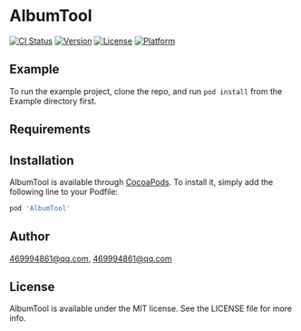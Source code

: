 # AlbumTool

[![CI Status](https://img.shields.io/travis/469994861@qq.com/AlbumTool.svg?style=flat)](https://travis-ci.org/469994861@qq.com/AlbumTool)
[![Version](https://img.shields.io/cocoapods/v/AlbumTool.svg?style=flat)](https://cocoapods.org/pods/AlbumTool)
[![License](https://img.shields.io/cocoapods/l/AlbumTool.svg?style=flat)](https://cocoapods.org/pods/AlbumTool)
[![Platform](https://img.shields.io/cocoapods/p/AlbumTool.svg?style=flat)](https://cocoapods.org/pods/AlbumTool)

## Example

To run the example project, clone the repo, and run `pod install` from the Example directory first.

## Requirements

## Installation

AlbumTool is available through [CocoaPods](https://cocoapods.org). To install
it, simply add the following line to your Podfile:

```ruby
pod 'AlbumTool'
```

## Author

469994861@qq.com, 469994861@qq.com

## License

AlbumTool is available under the MIT license. See the LICENSE file for more info.
